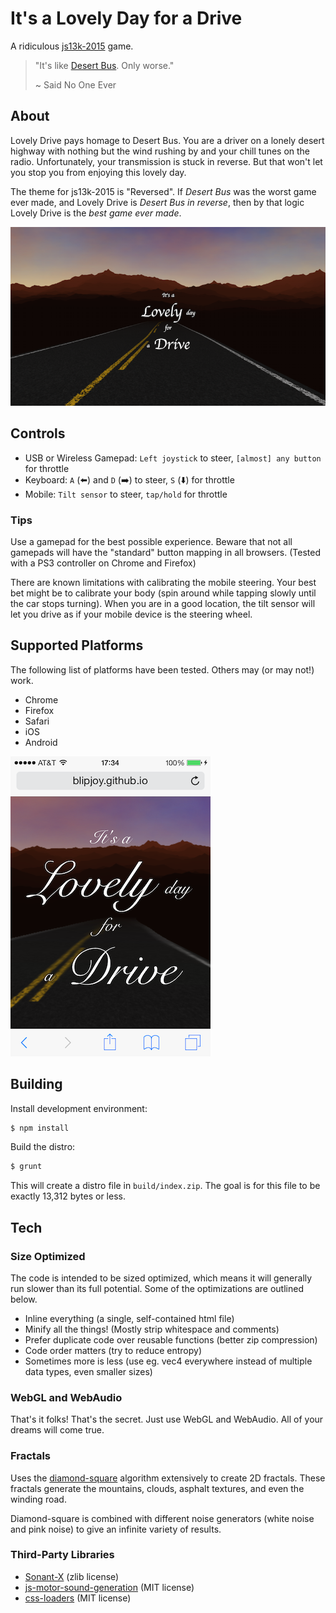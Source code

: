 # It's a Lovely Day for a Drive

A ridiculous [js13k-2015](http://2015.js13kgames.com/) game.

> "It's like [Desert Bus](https://en.wikipedia.org/wiki/Penn_%26_Teller%27s_Smoke_and_Mirrors#Desert_Bus). Only worse."
>
> ~ Said No One Ever

## About

Lovely Drive pays homage to Desert Bus. You are a driver on a lonely desert highway with nothing but the wind rushing by and your chill tunes on the radio. Unfortunately, your transmission is stuck in reverse. But that won't let you stop you from enjoying this lovely day.

The theme for js13k-2015 is "Reversed". If *Desert Bus* was the worst game ever made, and Lovely Drive is *Desert Bus in reverse*, then by that logic Lovely Drive is the *best game ever made*.

![Desktop screenshot](screenshots/desktop.png?raw=true "Desktop Screenshot")

## Controls

* USB or Wireless Gamepad: `Left joystick` to steer, `[almost] any button` for throttle
* Keyboard: `A` (:arrow_left:) and `D` (:arrow_right:) to steer, `S` (:arrow_down:) for throttle
* Mobile: `Tilt sensor` to steer, `tap/hold` for throttle

### Tips

Use a gamepad for the best possible experience. Beware that not all gamepads will have the "standard" button mapping in all browsers. (Tested with a PS3 controller on Chrome and Firefox)

There are known limitations with calibrating the mobile steering. Your best bet might be to calibrate your body (spin around while tapping slowly until the car stops turning). When you are in a good location, the tilt sensor will let you drive as if your mobile device is the steering wheel.

## Supported Platforms

The following list of platforms have been tested. Others may (or may not!) work.

* Chrome
* Firefox
* Safari
* iOS
* Android

![iPhone 4S screenshot](screenshots/iphone4s.png?raw=true "iPhone 4S Screenshot")

## Building

Install development environment:

```bash
$ npm install
```

Build the distro:

```bash
$ grunt
```

This will create a distro file in `build/index.zip`. The goal is for this file to be exactly 13,312 bytes or less.

## Tech

### Size Optimized

The code is intended to be sized optimized, which means it will generally run slower than its full potential. Some of the optimizations are outlined below.

* Inline everything (a single, self-contained html file)
* Minify all the things! (Mostly strip whitespace and comments)
* Prefer duplicate code over reusable functions (better zip compression)
* Code order matters (try to reduce entropy)
* Sometimes more is less (use eg. vec4 everywhere instead of multiple data types, even smaller sizes)

### WebGL and WebAudio

That's it folks! That's the secret. Just use WebGL and WebAudio. All of your dreams will come true.

### Fractals

Uses the [diamond-square](http://www.gameprogrammer.com/fractal.html) algorithm extensively to create 2D fractals. These fractals generate the mountains, clouds, asphalt textures, and even the winding road.

Diamond-square is combined with different noise generators (white noise and pink noise) to give an infinite variety of results.

### Third-Party Libraries

* [Sonant-X](https://github.com/nicolas-van/sonant-x) (zlib license)
* [js-motor-sound-generation](https://github.com/cemrich/js-motor-sound-generation) (MIT license)
* [css-loaders](https://github.com/lukehaas/css-loaders) (MIT license)
